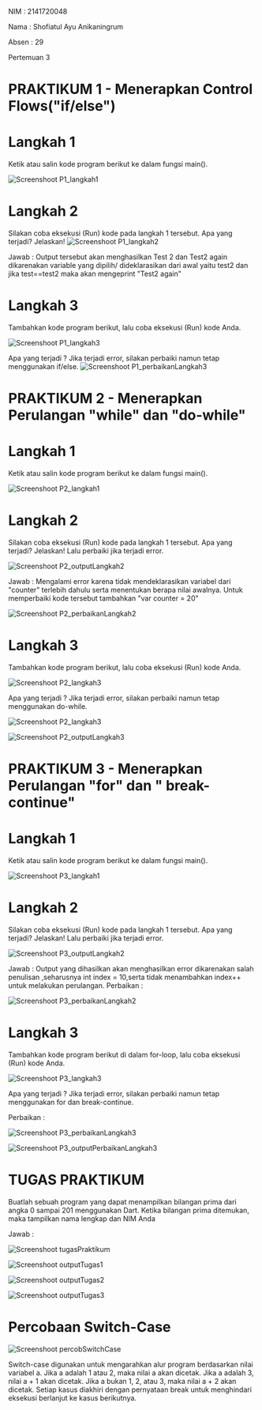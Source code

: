 NIM : 2141720048

Nama : Shofiatul Ayu Anikaningrum

Absen : 29

Pertemuan 3


# PRAKTIKUM 1 - Menerapkan Control Flows("if/else")
# Langkah 1
Ketik atau salin kode program berikut ke dalam fungsi main().

![Screenshoot P1_langkah1](docs/P3_langkah1.png)

# Langkah 2
Silakan coba eksekusi (Run) kode pada langkah 1 tersebut. Apa yang terjadi? Jelaskan!
![Screenshoot P1_langkah2](docs/P1_langkah2.png)

Jawab : Output tersebut akan menghasilkan Test 2 dan Test2 again dikarenakan variable yang dipilih/ dideklarasikan dari awal yaitu test2 dan jika test==test2 maka akan mengeprint "Test2 again"

# Langkah 3
Tambahkan kode program berikut, lalu coba eksekusi (Run) kode Anda.

![Screenshoot P1_langkah3](docs/P1_langkah3.png)

Apa yang terjadi ? Jika terjadi error, silakan perbaiki namun tetap menggunakan if/else.
![Screenshoot P1_perbaikanLangkah3](docs/P1_perbaikanLangkah3.png)


# PRAKTIKUM 2 - Menerapkan Perulangan "while" dan "do-while"

# Langkah 1
Ketik atau salin kode program berikut ke dalam fungsi main().

![Screenshoot P2_langkah1](docs/P2_langkah1.png)

# Langkah 2
Silakan coba eksekusi (Run) kode pada langkah 1 tersebut. Apa yang terjadi? Jelaskan! Lalu perbaiki jika terjadi error.

![Screenshoot P2_outputLangkah2](docs/P2_outputLangkah2.png)

Jawab : Mengalami error karena tidak mendeklarasikan variabel dari "counter" terlebih dahulu serta menentukan berapa nilai awalnya.
Untuk memperbaiki kode tersebut tambahkan "var counter = 20"

![Screenshoot P2_perbaikanLangkah2](docs/P2_perbaikanLangkah2.png)

# Langkah 3
Tambahkan kode program berikut, lalu coba eksekusi (Run) kode Anda.

![Screenshoot P2_langkah3](docs/P2_langkah3.png)

Apa yang terjadi ? Jika terjadi error, silakan perbaiki namun tetap menggunakan do-while.

![Screenshoot P2_langkah3](docs/P2_langkah3.png)

![Screenshoot P2_outputLangkah3](docs/P2_outputLangkah3.png)



# PRAKTIKUM 3 - Menerapkan Perulangan "for" dan " break-continue"

# Langkah 1
Ketik atau salin kode program berikut ke dalam fungsi main().

![Screenshoot P3_langkah1](docs/P3_langkah1.png)

# Langkah 2
Silakan coba eksekusi (Run) kode pada langkah 1 tersebut. Apa yang terjadi? Jelaskan! Lalu perbaiki jika terjadi error.

![Screenshoot P3_outputLangkah2](docs/P3_outputLangkah2.png)

Jawab : Output yang dihasilkan akan menghasilkan error dikarenakan salah penulisan ,seharusnya int index = 10,serta tidak menambahkan index++ untuk melakukan perulangan.
Perbaikan : 

![Screenshoot P3_perbaikanLangkah2](docs/P3_perbaikanLangkah2.png)

# Langkah 3
Tambahkan kode program berikut di dalam for-loop, lalu coba eksekusi (Run) kode Anda.

![Screenshoot P3_langkah3](docs/P3_langkah3.png)

Apa yang terjadi ? Jika terjadi error, silakan perbaiki namun tetap menggunakan for dan break-continue.

Perbaikan :

![Screenshoot P3_perbaikanLangkah3](docs/P3_perbaikanLangkah3.png)

![Screenshoot P3_outputPerbaikanLangkah3](docs/P3_outputPerbaikanLangkah3.png)



# TUGAS PRAKTIKUM
Buatlah sebuah program yang dapat menampilkan bilangan prima dari angka 0 sampai 201 menggunakan Dart. Ketika bilangan prima ditemukan, maka tampilkan nama lengkap dan NIM Anda

Jawab :

![Screenshoot tugasPraktikum](docs/tugasPraktikum.png)

![Screenshoot outputTugas1](docs/outputTugas1.png)

![Screenshoot outputTugas2](docs/outputTugas2.png)

![Screenshoot outputTugas3](docs/outputTugas3.png)


# Percobaan Switch-Case

![Screenshoot percobSwitchCase](docs/percobSwitchCase.png)

Switch-case digunakan untuk mengarahkan alur program berdasarkan nilai variabel a. Jika a adalah 1 atau 2, maka nilai a akan dicetak. Jika a adalah 3, nilai a + 1 akan dicetak. Jika a bukan 1, 2, atau 3, maka nilai a + 2 akan dicetak. Setiap kasus diakhiri dengan pernyataan break untuk menghindari eksekusi berlanjut ke kasus berikutnya.
















